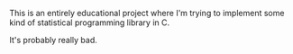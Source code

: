 
This is an entirely educational project where I'm trying to implement some kind of statistical programming library in C.  

It's probably really bad.
